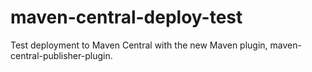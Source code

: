 # maven-central-deploy-test
Test deployment to Maven Central with the new Maven plugin, maven-central-publisher-plugin.

